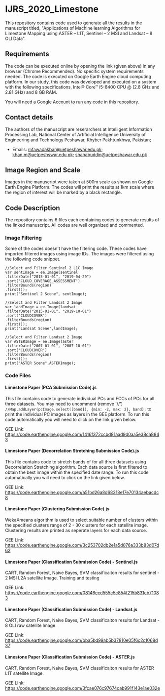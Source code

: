 # IJRS_2020_Limestone
This repository contains code used to generate all the results in the manuscript titled, "Applications of Machine learning Algorithms for Limestone Mapping using ASTER – L1T, Sentinel – 2 MSI and Landsat – 8 OLI Data".

## Requirements
The code can be executed online by opening the link (given above) in any browser (Chrome Recommended). No specific system requirements needed. The code is executed on Google Earth Engine cloud computing platform. In our study, this code was developed and executed on a system with the following specifications, Intel® Core™ i5-8400 CPU @ (2.8 GHz and 2.81 GHz) and 8 GB RAM.

You will need a Google Account to run any code in this repository.

## Contact details
The authors of the manuscript are reserarchers at Intelligent Information Processing Lab, National Center of Artificial Intelligence University of Engineering and Technology Peshawar, Khyber Pakhtunkhwa, Pakistan;
* Emails:  mfawadakbar@uetpeshawar.edu.pk; khan.m@uetpeshswar.edu.pk; shahabuddin@uetpeshawar.edu.pk

## Image Region and Scale
Images in the manuscript were taken at 500m scale as shown on Google Earth Engine Platform. The codes will print the results at 1km scale where the region of interest will be marked by a black rectangle.

## Code Description
The repository contains 6 files each containing codes to generate results of the linked manuscript. All codes are well organized and commented.

### Image Filtering
Some of the codes doesn't have the filtering code. These codes have imported filtered images using image IDs. The images were filtered using the following code snippet.

```
//Select and Filter Sentinel 2 L1C Image
var sentImage = ee.Image(sentinel
.filterDate("2015-01-01", "2019-04-29")
.sort('CLOUD_COVERAGE_ASSESSMENT')
.filterBounds(region)
.first());
print("Sentinel 2 Scene", sentImage);
 
//Select and Filter Landsat 2 Image
var landImage = ee.Image(landsat
.filterDate("2015-01-01", "2019-10-01")
.sort('CLOUDCOVER')
.filterBounds(region)
.first());
print("Landsat Scene",landImage);

//Select and Filter Landsat 2 Image
var ASTERImage = ee.Image(aster
.filterDate("2007-01-01", "2007-10-01")
.sort('CLOUDCOVER')
.filterBounds(region)
.first());
print("ASTER Scene",ASTERImage);
```
### Code Files


#### Limestone Paper (PCA Submission Code).js
This file contains code to generate individual PCs and FCCs of PCs for all three datasets. You may need to uncomment (remove '//') `//Map.addLayer(pcImage.select([band]), {min: -2, max: 2}, band);` to print the individual PC images as layers in the GEE platform. To run this code automatically you will need to click on the link given below.

GEE Link: https://code.earthengine.google.com/1416f372ccbd81aad9d0aa5e38ca8843

#### Limestone Paper (Decorrelation Stretching Submission Code).js
This file contains code to stretch bands of for all three datasets using Decorrelation Stretching algorithm. Each data source is first filtered to obtain the best image within the specified date range. To run this code automatically you will need to click on the link given below.

GEE Link: https://code.earthengine.google.com/a51bd26a8d68318e17e70134aebacdc8

#### Limestone Paper (Clustering Submission Code).js
WekaXmeans algorithm is used to select suitable number of clusters within the specified clusters range of 2 - 30 clusters for each satellite image. Clustering results are printed as seperate layers for each data source.

GEE Link: https://code.earthengine.google.com/3c253702db2e1a5d076a333b83d07d62

#### Limestone Paper (Classification Submission Code) - Sentinel.js
CART, Random Forest, Naive Bayes, SVM classificaiton results for sentinel - 2 MSI L2A satellite Image. Training and testing 

GEE Link: https://code.earthengine.google.com/08146ecd555c5c854f215b831cb71083

#### Limestone Paper (Classification Submission Code) - Landsat.js
CART, Random Forest, Naive Bayes, SVM classificaiton results for Landsat - 8 OLI raw satellite Image.

GEE Link: https://code.earthengine.google.com/bba5bd99ab5b37810e05f6c2c1068d37

#### Limestone Paper (Classification Submission Code) - ASTER.js
CART, Random Forest, Naive Bayes, SVM classificaiton results for ASTER L1T satellite Image.

GEE LInk: https://code.earthengine.google.com/3fcae076c97674cab991f143e1ae032e
